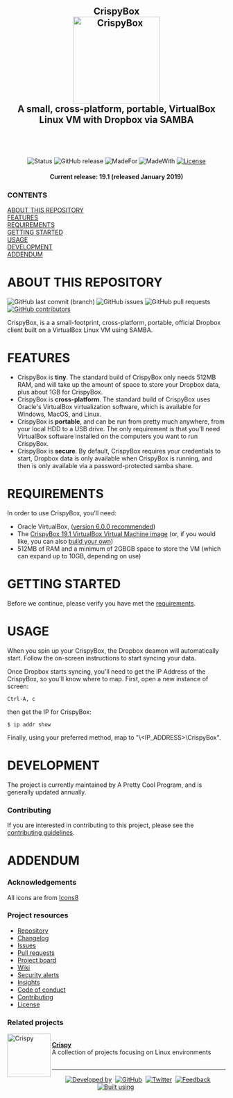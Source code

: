 <!-- GRU-Readme v3.1.0.191003 (https://github.com/APrettyCoolProgram/GRU-Readme) --------------------------------------
     GRU-README is customizable README.md template written in GitHub-flavored Markdown and HTML. The source contains
     an abundance of comments walking you through how to use each component.
---------------------------------------------------------------------------------------------------------------------->

<h2 align="center">
  CrispyBox
  <br>
  <img src="https://github.com/APrettyCoolProgram/CrispyBox/blob/master/reporesource/image/CrispyBoxLogoLarge.png" alt="CrispyBox" width="200">
  <br>
  A small, cross-platform, portable, VirtualBox Linux VM with Dropbox via SAMBA

  <br>
  <br>
</h2>
<br>

<div align="center">

  ![Status](https://img.shields.io/badge/status-maintained-green.svg)
  ![GitHub release](https://img.shields.io/github/release/aprettycoolprogram/CrispyBox?label=latest%20release)
  ![MadeFor](https://img.shields.io/badge/made_for-linux-blue.svg)
  ![MadeWith](https://img.shields.io/badge/made_with-bash-blue.svg)
  [![License](https://img.shields.io/github/license/APrettyCoolProgram/CrispyBox)](https://www.apache.org/licenses/LICENSE-2.0)

</div>

<h4 align="center">
  Current release: 19.1 (released January 2019)
</h4>

<h5 align="left">

  ### CONTENTS
  [ABOUT THIS REPOSITORY](#about-this-repository)<br>
  [FEATURES](#features)<br>
  [REQUIREMENTS](#requirments)<br>
  [GETTING STARTED](#getting-started)<br>
  [USAGE](#usage)<br>
  [DEVELOPMENT](#development)<br>
  [ADDENDUM](#addendum)

</h5>

# ABOUT THIS REPOSITORY
![GitHub last commit (branch)](https://img.shields.io/github/last-commit/aprettycoolprogram/CrispyBox/master)
![GitHub issues](https://img.shields.io/github/issues/APrettyCoolProgram/CrispyBox)
![GitHub pull requests](https://img.shields.io/github/issues-pr/aprettycoolprogram/CrispyBox)
[![GitHub contributors](https://img.shields.io/github/contributors/aprettycoolprogram/CrispyBox)](https://github.com/aprettycoolprogram/GRU-Readme/graphs/contributors/)

CrispyBox, is a a small-footprint, cross-platform, portable, official Dropbox client built on a VirtualBox Linux VM using SAMBA.

# FEATURES
* CrispyBox is **tiny**. The standard build of CrispyBox only needs 512MB RAM, and will take up the amount of space to store your Dropbox data, plus about 1GB for CrispyBox.
* CrispyBox is **cross-platform**. The standard build of CrispyBox uses Oracle's VirtualBox virtualization software, which is available for Windows, MacOS, and Linux.
* CrispyBox is **portable**, and can be run from pretty much anywhere, from your local HDD to a USB drive. The only requirement is that you'll need VirtualBox software installed on the computers you want to run CrispyBox.
* CrispyBox is **secure**. By default, CrispyBox requires your credentials to start, Dropbox data is only available when CrispyBox is running, and then is only available via a password-protected samba share.

# REQUIREMENTS
In order to use CrispyBox, you'll need:
* Oracle VirtualBox, ([version 6.0.0 recommended](https://www.virtualbox.org/wiki/Downloads))
* The [CrispyBox 19.1 VirtualBox Virtual Machine image](https://github.com/APrettyCoolProgram/CrispyBox/releases/download/19.1/CrispyBox-19.1.7z) (or, if you would like, you can also [build your own](https://github.com/APrettyCoolProgram/CrispyBox/blob/master/Building-CrispyBox-from-scratch.md))
* 512MB of RAM and a minimum of 2GBGB space to store the VM (which can expand up to 10GB, depending on use)

# GETTING STARTED
Before we continue, please verify you have met the [requirements](#requirements).

# USAGE
When you spin up your CrispyBox, the Dropbox deamon will automatically start. Follow the on-screen instructions to start syncing your data.

Once Dropbox starts syncing, you'll need to get the IP Address of the CrispyBox, so you'll know where to map. First, open a new instance of screen:

```Ctrl-A, c```

then get the IP for CrispyBox:

```$ ip addr show```

Finally, using your preferred method, map to "\\<IP_ADDRESS>\CrispyBox".

# DEVELOPMENT
The project is currently maintained by A Pretty Cool Program, and is generally updated annually.

### Contributing
If you are interested in contributing to this project, please see the [contributing guidelines](https://github.com/APrettyCoolProgram/CrispyBox/blob/master/APrettyCoolProgramProjects/CODE_OF_CONDUCT.md).

# ADDENDUM 
### Acknowledgements
All icons are from [Icons8](www.icons8.com)

### Project resources
* [Repository](https://github.com/APrettyCoolProgram/CrispyBox)
* [Changelog](https://github.com/APrettyCoolProgram/CrispyBox/blob/master/CHANGELOG.md)
* [Issues](https://github.com/APrettyCoolProgram/CrispyBox/issues)
* [Pull requests](https://github.com/APrettyCoolProgram/CrispyBox/pulls)
* [Project board](https://github.com/APrettyCoolProgram/CrispyBox/projects)
* [Wiki](https://github.com/APrettyCoolProgram/CrispyBox/wiki)
* [Security alerts](https://github.com/APrettyCoolProgram/CrispyBox/network/alerts)
* [Insights](https://github.com/APrettyCoolProgram/CrispyBox/pulse)
* [Code of conduct](https://github.com/APrettyCoolProgram/CrispyBox/blob/master/CODE_OF_CONDUCT.md)
* [Contributing](https://github.com/APrettyCoolProgram/CrispyBox/blob/master/CONTRIBUTING.md)
* [License](https://github.com/APrettyCoolProgram/CrispyBox/blob/master/LICENSE.md)
  
### Related projects
<div>
  <a href="https://github.com/APrettyCoolProgram/Crispy">
    <img src="https://github.com/APrettyCoolProgram/Crispy/blob/master/reporesource/image/CrispyLogoSmall.png" align="left" title="Crispy" width="100">
  </a>
  <br>
  <a href="https://github.com/APrettyCoolProgram/Crispy"><b>Crispy</b></a>
  <br>
  A collection of projects focusing on Linux environments
</div>
<br>

***
<div align="center">

  [![Developed by](https://img.shields.io/badge/developed%20by-A%20Pretty%20Cool%20Program-17806D.svg)](https://aprettycoolprogram.com)&nbsp;
  [![GitHub](https://img.shields.io/github/followers/aprettycoolprogram.svg?label=GitHub&style=social)](https://github.com/APrettyCoolProgram)&nbsp;
  [![Twitter](https://img.shields.io/twitter/follow/aprettycoolprog.svg?label=Twitter&style=social)](https://twitter.com/aprettycoolprog)&nbsp;
  [![Feedback](https://img.shields.io/badge/contact-info@aprettycoolprogram.com-17806D.svg)](mailto:feedback@aprettycoolprogram.com)&nbsp;
  [![Built using](https://img.shields.io/badge/README%20built%20using-GRU%20README-17806D.svg)](https://github.com/APrettyCoolProgram/GRU--Readme)&nbsp;

</div>
